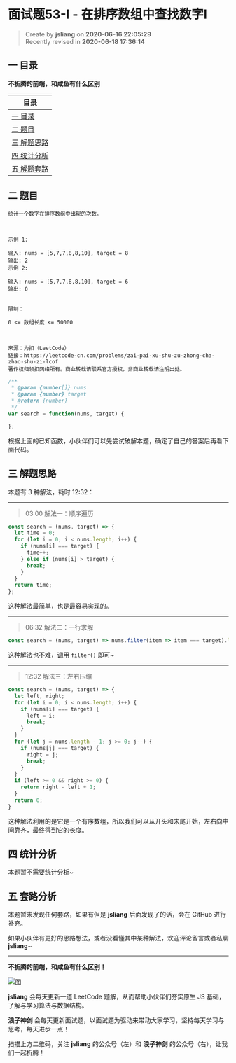 面试题53-I - 在排序数组中查找数字I
===

> Create by **jsliang** on **2020-06-16 22:05:29**  
> Recently revised in **2020-06-18 17:36:14**  

## 一 目录

**不折腾的前端，和咸鱼有什么区别**

| 目录 |
| --- |
| [一 目录](#chapter-one) |
| [二 题目](#chapter-two) |
| [三 解题思路](#chapter-three) |
| [四 统计分析](#chapter-four) |
| [五 解题套路](#chapter-five) |

## 二 题目



```
统计一个数字在排序数组中出现的次数。

 

示例 1:

输入: nums = [5,7,7,8,8,10], target = 8
输出: 2
示例 2:

输入: nums = [5,7,7,8,8,10], target = 6
输出: 0
 

限制：

0 <= 数组长度 <= 50000

 

来源：力扣（LeetCode）
链接：https://leetcode-cn.com/problems/zai-pai-xu-shu-zu-zhong-cha-zhao-shu-zi-lcof
著作权归领扣网络所有。商业转载请联系官方授权，非商业转载请注明出处。
```

```js
/**
 * @param {number[]} nums
 * @param {number} target
 * @return {number}
 */
var search = function(nums, target) {

};
```

根据上面的已知函数，小伙伴们可以先尝试破解本题，确定了自己的答案后再看下面代码。

## 三 解题思路



本题有 3 种解法，耗时 12:32：

---

> 03:00 解法一：顺序遍历

```js
const search = (nums, target) => {
  let time = 0;
  for (let i = 0; i < nums.length; i++) {
    if (nums[i] === target) {
      time++;
    } else if (nums[i] > target) {
      break;
    }
  }
  return time;
};
```

这种解法最简单，也是最容易实现的。

---

> 06:32 解法二：一行求解

```js
const search = (nums, target) => nums.filter(item => item === target).length;
```

这种解法也不难，调用 `filter()` 即可~

---

> 12:32 解法三：左右压缩

```js
const search = (nums, target) => {
  let left, right;
  for (let i = 0; i < nums.length; i++) {
    if (nums[i] === target) {
      left = i;
      break;
    }
  }
  for (let j = nums.length - 1; j >= 0; j--) {
    if (nums[j] === target) {
      right = j;
      break;
    }
  }
  if (left >= 0 && right >= 0) {
    return right - left + 1;
  }
  return 0;
}
```

这种解法利用的是它是一个有序数组，所以我们可以从开头和末尾开始，左右向中间靠齐，最终得到它的长度。

## 四 统计分析



本题暂不需要统计分析~

## 五 套路分析



本题暂未发现任何套路，如果有但是 **jsliang** 后面发现了的话，会在 GitHub 进行补充。

如果小伙伴有更好的思路想法，或者没看懂其中某种解法，欢迎评论留言或者私聊 **jsliang**~

---

**不折腾的前端，和咸鱼有什么区别！**

![图](https://github.com/LiangJunrong/document-library/blob/master/public-repertory/img/z-index-small.png?raw=true)

**jsliang** 会每天更新一道 LeetCode 题解，从而帮助小伙伴们夯实原生 JS 基础，了解与学习算法与数据结构。

**浪子神剑** 会每天更新面试题，以面试题为驱动来带动大家学习，坚持每天学习与思考，每天进步一点！

扫描上方二维码，关注 **jsliang** 的公众号（左）和 **浪子神剑** 的公众号（右），让我们一起折腾！

